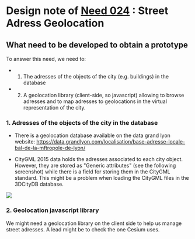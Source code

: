 # Design note of [Need 024](https://github.com/MEPP-team/RICT/blob/master/Doc/Devel/Needs/Need024.md) : Street Adress Geolocation 

## What need to be developed to obtain a prototype

To answer this need, we need to:
  * 1. The adresses of the objects of the city (e.g. buildings) in the database
  * 2. A geolocation library (client-side, so javascript) allowing to browse adresses and to map adresses to geolocations in the virtual representation of the city.  
  
### 1. Adresses of the objects of the city in the database

* There is a geolocation database available on the data grand lyon website: https://data.grandlyon.com/localisation/base-adresse-locale-bal-de-la-mftropole-de-lyon/

* CityGML 2015 data holds the adresses associated to each city object. However, they are stored as "Generic attributes" (see the following screenshot) while there is a field for storing them in the CityGML standard. This might be a problem when loading the CityGML files in the 3DCityDB database. 

![](images/CityGMLAdresses.jpg)

### 2. Geolocation javascript library

We might need a geolocation library on the client side to help us manage street adresses. A lead might be to check the one Cesium uses.


